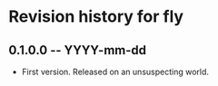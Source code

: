 # Revision history for fly

## 0.1.0.0 -- YYYY-mm-dd

* First version. Released on an unsuspecting world.
